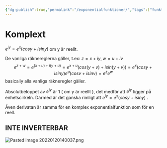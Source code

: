 ```yaml
---
{"dg-publish":true,"permalink":"/exponentialfunktioner/","tags":["funktionsteori"]}
---
```


# Komplext
$e^{iy}=e^{x}(cosy +isiny)$ om y är reellt.

De vanliga räknereglerna gäller, t.ex:
$z=x+iy, w=u+iv$ 
$$e^{z+w}=e^{(x+u)+i(y+u)}= e^{x+u} (cos(y+v)+isin(y+v))=e^x(cosy+isiny)e^u(cosv+isinv)=e^ze^w$$
basically alla vanliga räkneregler gäller.

Absolutbeloppet av $e^{iy}$ är 1 ( om y är reellt ), det medför att $e^{iy}$ ligger på enhetscirkeln. Därmed är det ganska rimligt att $e^{iy}= e^{x}(cosy +isiny)$ .

Även derivatan är samma för en komplex exponentialfunktion som för en reell. 

## INTE INVERTERBAR
![Pasted image 20220120140037.png](/img/user/images/Pasted%20image%2020220120140037.png)